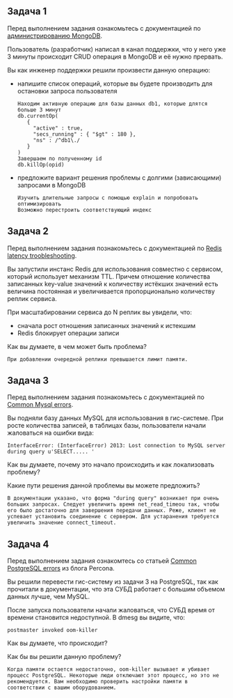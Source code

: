 ## Задача 1

Перед выполнением задания ознакомьтесь с документацией по [администрированию MongoDB](https://docs.mongodb.com/manual/administration/).

Пользователь (разработчик) написал в канал поддержки, что у него уже 3 минуты происходит CRUD операция в MongoDB и её нужно прервать.

Вы как инженер поддержки решили произвести данную операцию:

- напишите список операций, которые вы будете производить для остановки запроса пользователя

  ```
  Находим активную операцию для базы данных db1, которые длятся больше 3 минут
  db.currentOp(
     {
       "active" : true,
       "secs_running" : { "$gt" : 180 },
       "ns" : /^db1\./
     }
  )
  Завершаем по полученному id
  db.killOp(opid)
  ```

- предложите вариант решения проблемы с долгими (зависающими) запросами в MongoDB

  ```
  Изучить длительные запросы с помощью explain и попробовать оптимизировать
  Возможно перестроить соответствующий индекс
  ```

## Задача 2

Перед выполнением задания познакомьтесь с документацией по [Redis latency troobleshooting](https://redis.io/topics/latency).

Вы запустили инстанс Redis для использования совместно с сервисом, который использует механизм TTL. Причем отношение количества записанных key-value значений к количеству истёкших значений есть величина постоянная и увеличивается пропорционально количеству реплик сервиса.

При масштабировании сервиса до N реплик вы увидели, что:

- сначала рост отношения записанных значений к истекшим
- Redis блокирует операции записи

Как вы думаете, в чем может быть проблема?

```
При добавлении очередной реплики превышается лимит памяти.
```

## Задача 3

Перед выполнением задания познакомьтесь с документацией по [Common Mysql errors](https://dev.mysql.com/doc/refman/8.0/en/common-errors.html).

Вы подняли базу данных MySQL для использования в гис-системе. При росте количества записей, в таблицах базы, пользователи начали жаловаться на ошибки вида:

```
InterfaceError: (InterfaceError) 2013: Lost connection to MySQL server during query u'SELECT..... '
```

Как вы думаете, почему это начало происходить и как локализовать проблему?

Какие пути решения данной проблемы вы можете предложить?

```
В документации указано, что форма "during query" возникает при очень больших запросах. Следует увеличить время net_read_timeou так, чтобы его было достаточно для завершения передачи данных. Реже, клиент не успевает установить соединение с сервером. Для устаранения требуется увеличить значение connect_timeout. 
```



## Задача 4

Перед выполнением задания ознакомтесь со статьей [Common PostgreSQL errors](https://www.percona.com/blog/2020/06/05/10-common-postgresql-errors/) из блога Percona.

Вы решили перевести гис-систему из задачи 3 на PostgreSQL, так как прочитали в документации, что эта СУБД работает с большим объемом данных лучше, чем MySQL.

После запуска пользователи начали жаловаться, что СУБД время от времени становится недоступной. В dmesg вы видите, что:

```
postmaster invoked oom-killer
```

Как вы думаете, что происходит?

Как бы вы решили данную проблему?

```
Когда памяти остается недостаточно, oom-killer вызывает и убивает процесс PostgreSQL. Некоторые люди отключают этот процесс, но это не рекомендуется. Вам необходимо проверить настройки памяти в соответствии с вашим оборудованием.
```


